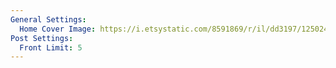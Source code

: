 ```yaml
---
General Settings:
  Home Cover Image: https://i.etsystatic.com/8591869/r/il/dd3197/1250243095/il_1588xN.1250243095_add0.jpg
Post Settings:
  Front Limit: 5
---
```

